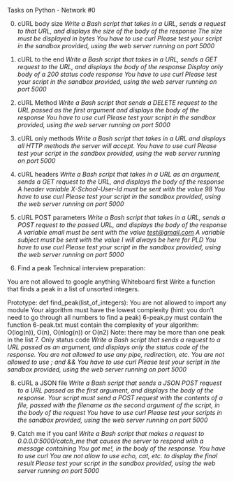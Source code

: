 Tasks on Python - Network #0

0. cURL body size
*Write a Bash script that takes in a URL, sends a request to that URL, and displays the size of the body of the response
The size must be displayed in bytes You have to use curl Please test your script in the sandbox provided, using the web server running on port 5000*

1. cURL to the end
*Write a Bash script that takes in a URL, sends a GET request to the URL, and displays the body of the response
Display only body of a 200 status code response You have to use curl Please test your script in the sandbox provided, using the web server running on port 5000*

2. cURL Method
*Write a Bash script that sends a DELETE request to the URL passed as the first argument and displays the body of the response
You have to use curl Please test your script in the sandbox provided, using the web server running on port 5000*

3. cURL only methods
*Write a Bash script that takes in a URL and displays all HTTP methods the server will accept.
You have to use curl Please test your script in the sandbox provided, using the web server running on port 5000*

4. cURL headers
*Write a Bash script that takes in a URL as an argument, sends a GET request to the URL, and displays the body of the response
A header variable X-School-User-Id must be sent with the value 98 You have to use curl Please test your script in the sandbox provided, using the web server running on port 5000*

5. cURL POST parameters
*Write a Bash script that takes in a URL, sends a POST request to the passed URL, and displays the body of the response
A variable email must be sent with the value test@gmail.com A variable subject must be sent with the value I will always be here for PLD You have to use curl Please test your script in the sandbox provided, using the web server running on port 5000*

6. Find a peak
Technical interview preparation:

You are not allowed to google anything
Whiteboard first
Write a function that finds a peak in a list of unsorted integers.

Prototype: def find_peak(list_of_integers):
You are not allowed to import any module
Your algorithm must have the lowest complexity (hint: you don’t need to go through all numbers to find a peak)
6-peak.py must contain the function
6-peak.txt must contain the complexity of your algorithm: O(log(n)), O(n), O(nlog(n)) or O(n2)
Note: there may be more than one peak in the list
7. Only status code
*Write a Bash script that sends a request to a URL passed as an argument, and displays only the status code of the response.
You are not allowed to use any pipe, redirection, etc. You are not allowed to use ; and && You have to use curl Please test your script in the sandbox provided, using the web server running on port 5000*

8. cURL a JSON file
*Write a Bash script that sends a JSON POST request to a URL passed as the first argument, and displays the body of the response.
Your script must send a POST request with the contents of a file, passed with the filename as the second argument of the script, in the body of the request You have to use curl Please test your scripts in the sandbox provided, using the web server running on port 5000*

9. Catch me if you can!
*Write a Bash script that makes a request to 0.0.0.0:5000/catch_me that causes the server to respond with a message containing You got me!, in the body of the response.
You have to use curl You are not allow to use echo, cat, etc. to display the final result Please test your script in the sandbox provided, using the web server running on port 5000*
